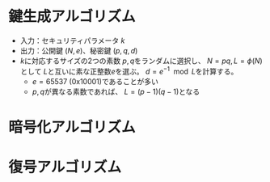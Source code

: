 # 鍵生成アルゴリズム

* 入力：セキュリティパラメータ $k$
* 出力：公開鍵 $(N, e)$、秘密鍵 $(p, q, d)$
* $k$に対応するサイズの2つの素数 $p, q$をランダムに選択し、 $N=pq, L=\phi(N)$として $L$と互いに素な正整数$e$を選ぶ。 $d=e^{-1}\mod{L}$を計算する。
  * $e=65537$ (0x10001)であることが多い
  * $p, q$が異なる素数であれば、 $L=(p-1)(q-1)$となる

# 暗号化アルゴリズム


# 復号アルゴリズム
